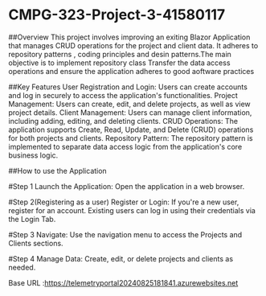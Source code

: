 # CMPG-323-Project-3-41580117

##Overview
This project involves improving an exiting Blazor Application that manages CRUD operations for the project and client data.
It adheres to repository patterns , coding principles and desin patterns.The main objective is to implement repository class
Transfer the data access operations and ensure the application adheres to good aoftware practices

##Key Features
User Registration and Login: Users can create accounts and log in securely to access the application's functionalities.
Project Management: Users can create, edit, and delete projects, as well as view project details.
Client Management: Users can manage client information, including adding, editing, and deleting clients.
CRUD Operations: The application supports Create, Read, Update, and Delete (CRUD) operations for both projects and clients.
Repository Pattern: The repository pattern is implemented to separate data access logic from the application's core business logic.

##How to use the Application

#Step 1
Launch the Application: Open the application in a web browser.

#Step 2(Registering as a user)
Register or Login: If you're a new user, register for an account. Existing users can log in using their credentials via the Login Tab.

#Step 3
Navigate: Use the navigation menu to access the Projects and Clients sections.

#Step 4
Manage Data: Create, edit, or delete projects and clients as needed.

Base URL :https://telemetryportal20240825181841.azurewebsites.net
